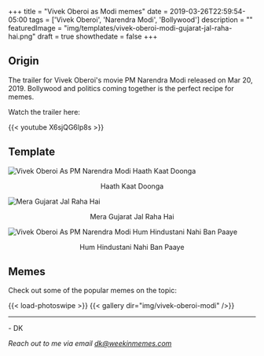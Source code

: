 +++
title = "Vivek Oberoi as Modi memes"
date = 2019-03-26T22:59:54-05:00
tags = ['Vivek Oberoi', 'Narendra Modi', 'Bollywood']
description = ""
featuredImage = "img/templates/vivek-oberoi-modi-gujarat-jal-raha-hai.png"
draft = true
showthedate = false
+++

## Origin
The trailer for Vivek Oberoi's movie PM Narendra Modi released on Mar 20, 2019. Bollywood and politics coming together is the perfect recipe for memes.
<!--more-->

Watch the trailer here:

{{< youtube X6sjQG6lp8s >}}

## Template

![Vivek Oberoi As PM Narendra Modi Haath Kaat Doonga](img/templates/vivek-oberoi-modi-haath.png)
<center>Haath Kaat Doonga</center>

![Mera Gujarat Jal Raha Hai](img/templates/vivek-oberoi-modi-gujarat-jal-raha-hai-with-text.jpg)
<center>Mera Gujarat Jal Raha Hai</center>

![Vivek Oberoi As PM Narendra Modi Hum Hindustani Nahi Ban Paaye](img/templates/vivek-oberoi-modi-hindustani-with-text.png)
<center>Hum Hindustani Nahi Ban Paaye</center>

## Memes

Check out some of the popular memes on the topic:

{{< load-photoswipe >}}
{{< gallery dir="img/vivek-oberoi-modi" />}}

---
\- DK

*Reach out to me via email dk@weekinmemes.com*
